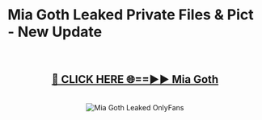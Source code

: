 # Mia Goth Leaked Private Files & Pict - New Update
<br>
<div align="center">
<h2><a href="https://mediafilles.blogspot.com/?title=Mia_Goth" rel="nofollow">🔴 CLICK HERE 🌐==►► Mia Goth</a></h2>
<br>
<a href="https://mediafilles.blogspot.com/?title=Mia_Goth" rel="nofollow" data-target="animated-image.originalLink"><img src="https://i.ibb.co.com/WyWwxjT/player-gif2.gif" alt="Mia Goth Leaked OnlyFans" style="max-width: 100%; display: inline-block;" data-target="animated-image.originalImage"></a>
</div>
<br>